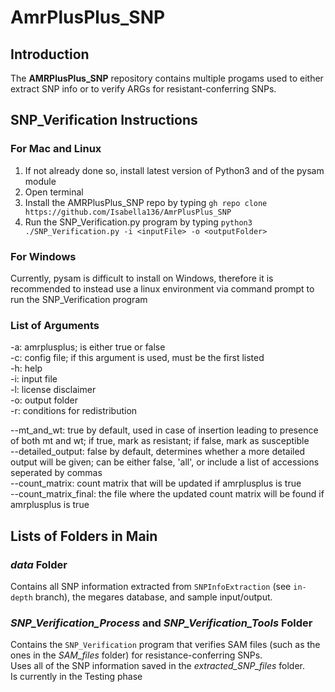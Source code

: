 # AmrPlusPlus_SNP

## Introduction
The **AMRPlusPlus_SNP** repository contains multiple progams used to either extract SNP info or to verify ARGs for resistant-conferring SNPs. 

## SNP_Verification Instructions

### For Mac and Linux

1. If not already done so, install latest version of Python3 and of the pysam module
2. Open terminal
3. Install the AMRPlusPlus_SNP repo by typing `gh repo clone https://github.com/Isabella136/AmrPlusPlus_SNP`
4. Run the SNP_Verification.py program by typing `python3 ./SNP_Verification.py -i <inputFile> -o <outputFolder>`

### For Windows

Currently, pysam is difficult to install on Windows, therefore it is recommended to instead use a linux environment via command prompt to run the SNP_Verification program

### List of Arguments
-a: amrplusplus; is either true or false  
-c: config file; if this argument is used, must be the first listed  
-h: help  
-i: input file  
-l: license disclaimer  
-o: output folder  
-r: conditions for redistribution  

--mt_and_wt:            true by default, used in case of insertion leading to presence of both mt and wt; if true, mark as resistant; if false, mark as susceptible  
--detailed_output:      false by default, determines whether a more detailed output will be given; can be either false, 'all', or include a list of accessions seperated by commas  
--count_matrix:         count matrix that will be updated if amrplusplus is true  
--count_matrix_final:   the file where the updated count matrix will be found if amrplusplus is true

## Lists of Folders in Main

### *data* Folder
Contains all SNP information extracted from `SNPInfoExtraction` (see `in-depth` branch), the megares database, and sample input/output.

### *SNP_Verification_Process* and *SNP_Verification_Tools* Folder
Contains the `SNP_Verification` program that verifies SAM files (such as the ones in the *SAM_files* folder) for resistance-conferring SNPs.  
Uses all of the SNP information saved in the *extracted_SNP_files* folder.  
Is currently in the Testing phase

